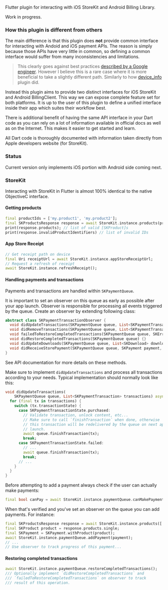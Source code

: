 Flutter plugin for interacting with iOS StoreKit and Android Billing Library.

Work in progress.

### How this plugin is different from others

The main difference is that this plugin does **not** provide common
interface for interacting with Andoid and iOS payment APIs. The reason is simply 
because those APIs have very little in common, so defining a common interface would
suffer from many inconsistencies and limitations.

> This clearly goes against best practices [described by a Google engineer](good-plugins).
> However I believe this is a rare case where it is more beneficial to
> take a slightly different path. Similarly to how [device_info]() plugin did.

[good-plugins]: https://medium.com/flutter-io/writing-a-good-flutter-plugin-1a561b986c9c?linkId=57996885
[device_info]: https://pub.dartlang.org/packages/device_info

Instead this plugin aims to provide two distinct interfaces for iOS StoreKit
and Android BillingClient. This way we can expose complete feature set
for both platforms. It is up to the user of this plugin to define a unified
interface inside their app which suites their workflow best.

There is additional benefit of having the same API interface in your Dart code
as you can rely on a lot of information available in official docs as well as
on the Internet. This makes it easier to get started and learn.

All Dart code is thoroughly documented with information taken directly from 
Apple developers website (for StoreKit).

### Status

Current version only implements iOS portion with Android side coming next.

### StoreKit

Interacting with StoreKit in Flutter is almost 100% identical to the native ObjectiveC
interface.

#### Getting products

```dart
final productIds = ['my.product1', 'my.product2'];
final SKProductsResponse response = await StoreKit.instance.products(productIds);
print(response.products); // list of valid [SKProduct]s
print(response.invalidProductIdentifiers) // list of invalid IDs
```

#### App Store Receipt

```dart
// Get receipt path on device
final Uri receiptUrl = await StoreKit.instance.appStoreReceiptUrl;
// Request a refresh of receipt
await StoreKit.instance.refreshReceipt();
```

#### Handling payments and transactions

Payments and transactions are handled within `SKPaymentQueue`.

It is important to set an observer on this queue as early as possible after
your app launch. Observer is responsible for processing all events
triggered by the queue. Create an observer by extending following class:

```dart
abstract class SKPaymentTransactionObserver {
  void didUpdateTransactions(SKPaymentQueue queue, List<SKPaymentTransaction> transactions);
  void didRemoveTransactions(SKPaymentQueue queue, List<SKPaymentTransaction> transactions) {}
  void failedToRestoreCompletedTransactions(SKPaymentQueue queue, SKError error) {}
  void didRestoreCompletedTransactions(SKPaymentQueue queue) {}
  void didUpdateDownloads(SKPaymentQueue queue, List<SKDownload> downloads) {}
  void didReceiveStorePayment(SKPaymentQueue queue, SKPayment payment, SKProduct product) {}
}
```

See API documentation for more details on these methods.

Make sure to implement `didUpdateTransactions` and process all transactions
according to your needs. Typical implementation should normally look like this:

```dart
void didUpdateTransactions(
    SKPaymentQueue queue, List<SKPaymentTransaction> transactions) async {
  for (final tx in transactions) {
    switch (tx.transactionState) {
      case SKPaymentTransactionState.purchased:
        // Validate transaction, unlock content, etc...
        // Make sure to call `finishTransaction` when done, otherwise
        // this transaction will be redelivered by the queue on next application
        // launch.
        await queue.finishTransaction(tx);
        break;
      case SKPaymentTransactionState.failed:
        // ...
        await queue.finishTransaction(tx);
        break;
      // ...
    }
  }
}
```

Before attempting to add a payment always check if the user can actually
make payments:

```dart
final bool canPay = await StoreKit.instance.paymentQueue.canMakePayments();
```

When that's verified and you've set an observer on the queue you can add
payments. For instance:

```dart
final SKProductsResponse response = await StoreKit.instance.products(['my.inapp.subscription']);
final SKProduct product = response.products.single;
final SKPayment = SKPayment.withProduct(product);
await StoreKit.instance.paymentQueue.addPayment(payment);
// ...
// Use observer to track progress of this payment...
```

#### Restoring completed transactions

```dart
await StoreKit.instance.paymentQueue.restoreCompletedTransactions();
/// Optionally implement `didRestoreCompletedTransactions` and 
/// `failedToRestoreCompletedTransactions` on observer to track
/// result of this operation.
```
